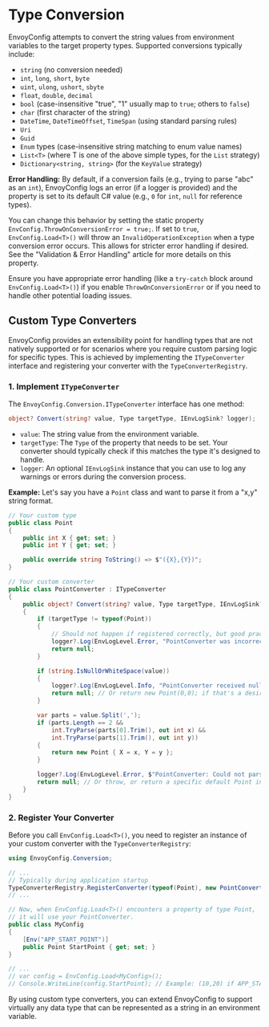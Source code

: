 # Type Conversion

EnvoyConfig attempts to convert the string values from environment variables to the target property types. Supported conversions typically include:

* `string` (no conversion needed)
* `int`, `long`, `short`, `byte`
* `uint`, `ulong`, `ushort`, `sbyte`
* `float`, `double`, `decimal`
* `bool` (case-insensitive "true", "1" usually map to `true`; others to `false`)
* `char` (first character of the string)
* `DateTime`, `DateTimeOffset`, `TimeSpan` (using standard parsing rules)
* `Uri`
* `Guid`
* `Enum` types (case-insensitive string matching to enum value names)
* `List<T>` (where T is one of the above simple types, for the `List` strategy)
* `Dictionary<string, string>` (for the `KeyValue` strategy)

**Error Handling:**
By default, if a conversion fails (e.g., trying to parse "abc" as an `int`), EnvoyConfig logs an error (if a logger is provided) and the property is set to its default C# value (e.g., `0` for `int`, `null` for reference types).

You can change this behavior by setting the static property `EnvConfig.ThrowOnConversionError = true;`. If set to `true`, `EnvConfig.Load<T>()` will throw an `InvalidOperationException` when a type conversion error occurs. This allows for stricter error handling if desired. See the "Validation & Error Handling" article for more details on this property.

Ensure you have appropriate error handling (like a `try-catch` block around `EnvConfig.Load<T>()`) if you enable `ThrowOnConversionError` or if you need to handle other potential loading issues.

## Custom Type Converters

EnvoyConfig provides an extensibility point for handling types that are not natively supported or for scenarios where you require custom parsing logic for specific types. This is achieved by implementing the `ITypeConverter` interface and registering your converter with the `TypeConverterRegistry`.

### 1. Implement `ITypeConverter`

The `EnvoyConfig.Conversion.ITypeConverter` interface has one method:

```csharp
object? Convert(string? value, Type targetType, IEnvLogSink? logger);
```

- `value`: The string value from the environment variable.
- `targetType`: The `Type` of the property that needs to be set. Your converter should typically check if this matches the type it's designed to handle.
- `logger`: An optional `IEnvLogSink` instance that you can use to log any warnings or errors during the conversion process.

**Example:** Let's say you have a `Point` class and want to parse it from a "x,y" string format.

```csharp
// Your custom type
public class Point
{
    public int X { get; set; }
    public int Y { get; set; }

    public override string ToString() => $"({X},{Y})";
}

// Your custom converter
public class PointConverter : ITypeConverter
{
    public object? Convert(string? value, Type targetType, IEnvLogSink? logger)
    {
        if (targetType != typeof(Point))
        {
            // Should not happen if registered correctly, but good practice
            logger?.Log(EnvLogLevel.Error, "PointConverter was incorrectly invoked for a non-Point type.");
            return null;
        }

        if (string.IsNullOrWhiteSpace(value))
        {
            logger?.Log(EnvLogLevel.Info, "PointConverter received null or empty input.");
            return null; // Or return new Point(0,0); if that's a desired default
        }

        var parts = value.Split(',');
        if (parts.Length == 2 &&
            int.TryParse(parts[0].Trim(), out int x) &&
            int.TryParse(parts[1].Trim(), out int y))
        {
            return new Point { X = x, Y = y };
        }

        logger?.Log(EnvLogLevel.Error, $"PointConverter: Could not parse '{value}' into a Point object. Expected format 'x,y'.");
        return null; // Or throw, or return a specific default Point instance
    }
}
```

### 2. Register Your Converter

Before you call `EnvConfig.Load<T>()`, you need to register an instance of your custom converter with the `TypeConverterRegistry`:

```csharp
using EnvoyConfig.Conversion;

// ...
// Typically during application startup
TypeConverterRegistry.RegisterConverter(typeof(Point), new PointConverter());
// ...

// Now, when EnvConfig.Load<T>() encounters a property of type Point,
// it will use your PointConverter.
public class MyConfig
{
    [Env("APP_START_POINT")]
    public Point StartPoint { get; set; }
}

// ...
// var config = EnvConfig.Load<MyConfig>();
// Console.WriteLine(config.StartPoint); // Example: (10,20) if APP_START_POINT=10,20
```

By using custom type converters, you can extend EnvoyConfig to support virtually any data type that can be represented as a string in an environment variable.
